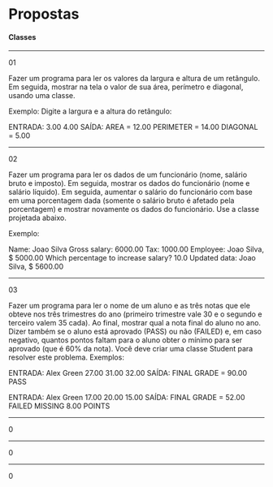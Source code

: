# Propostas

#### Classes
------------------------------------------------------------
01

Fazer um programa para ler os valores da largura e altura
de um retângulo. Em seguida, mostrar na tela o valor de
sua área, perímetro e diagonal, usando uma classe. 

Exemplo:
Digite a largura e a altura do retângulo:

ENTRADA:
3.00
4.00
SAÍDA:
AREA = 12.00
PERIMETER = 14.00
DIAGONAL = 5.00

------------------------------------------------------------
02

Fazer um programa para ler os dados de um funcionário (nome, salário bruto e imposto). Em
seguida, mostrar os dados do funcionário (nome e salário líquido). Em seguida, aumentar o
salário do funcionário com base em uma porcentagem dada (somente o salário bruto é
afetado pela porcentagem) e mostrar novamente os dados do funcionário. Use a classe
projetada abaixo.

Exemplo:

Name: Joao Silva
Gross salary: 6000.00
Tax: 1000.00
Employee: Joao Silva, $ 5000.00
Which percentage to increase salary? 10.0
Updated data: Joao Silva, $ 5600.00

------------------------------------------------------------
03

Fazer um programa para ler o nome de um aluno e as três notas que ele obteve nos três trimestres do ano
(primeiro trimestre vale 30 e o segundo e terceiro valem 35 cada). Ao final, mostrar qual a nota final do aluno no
ano. Dizer também se o aluno está aprovado (PASS) ou não (FAILED) e, em caso negativo, quantos pontos faltam
para o aluno obter o mínimo para ser aprovado (que é 60% da nota). Você deve criar uma classe Student para
resolver este problema.
Exemplos:

ENTRADA:
Alex Green
27.00
31.00
32.00
SAÍDA:
FINAL GRADE = 90.00
PASS

ENTRADA: 
Alex Green
17.00
20.00
15.00
SAÍDA:
FINAL GRADE = 52.00
FAILED
MISSING 8.00 POINTS

------------------------------------------------------------
0

------------------------------------------------------------
0

------------------------------------------------------------
0

